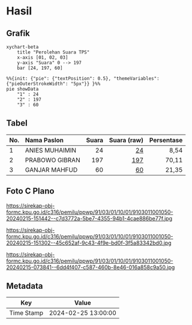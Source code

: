 # Hasil

## Grafik

```mermaid
xychart-beta
    title "Perolehan Suara TPS"
    x-axis [01, 02, 03]
    y-axis "Suara" 0 --> 197
    bar [24, 197, 60]
```

```mermaid
%%{init: {"pie": {"textPosition": 0.5}, "themeVariables": {"pieOuterStrokeWidth": "5px"}} }%%
pie showData
    "1" : 24
    "2" : 197
    "3" : 60
```

## Tabel

| No. | Nama Paslon    | Suara | Suara (raw) | Persentase |
|:--- |:-------------- | -----:| -----------:| ----------:|
| 1   | ANIES MUHAIMIN | 24    | [24][p-1]   | 8,54       |
| 2   | PRABOWO GIBRAN | 197   | [197][p-2]  | 70,11      |
| 3   | GANJAR MAHFUD  | 60    | [60][p-3]   | 21,35      |


[p-1]: https://github.com/gigit-pemilu/pemilu-2024-91-papua/blob/main/pilpres/hitung-suara/sub/91-papua/sub/03-jayapura/sub/01-sentani/sub/1001-sentani-kota/sub/050-tps/sub/paslon-1.txt
[p-2]: https://github.com/gigit-pemilu/pemilu-2024-91-papua/blob/main/pilpres/hitung-suara/sub/91-papua/sub/03-jayapura/sub/01-sentani/sub/1001-sentani-kota/sub/050-tps/sub/paslon-2.txt
[p-3]: https://github.com/gigit-pemilu/pemilu-2024-91-papua/blob/main/pilpres/hitung-suara/sub/91-papua/sub/03-jayapura/sub/01-sentani/sub/1001-sentani-kota/sub/050-tps/sub/paslon-3.txt

## Foto C Plano

https://sirekap-obj-formc.kpu.go.id/c316/pemilu/ppwp/91/03/01/10/01/9103011001050-20240215-151442--c7d3772a-5be7-4355-94b1-4cae886be77f.jpg

https://sirekap-obj-formc.kpu.go.id/c316/pemilu/ppwp/91/03/01/10/01/9103011001050-20240215-151302--45c652af-9c43-4f9e-bd0f-3f5a83342bd0.jpg

https://sirekap-obj-formc.kpu.go.id/c316/pemilu/ppwp/91/03/01/10/01/9103011001050-20240215-073841--6dd4f407-c587-460b-8e46-016a858c9a50.jpg


## Metadata

| Key        | Value               |
| ---------- | ------------------- |
| Time Stamp | 2024-02-25 13:00:00 |



